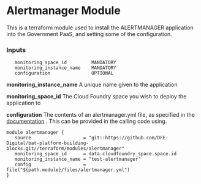 # Alertmanager  Module
This is a terraform module used to install the ALERTMANAGER application into the Government PaaS, and setting some of the configuration.

### Inputs
```
   monitoring_space_id         MANDATORY
   monitoring_instance_name    MANDATORY
   configuration               OPTIONAL
```

**monitoring_instance_name** A unique name given to the application

**monitoring_space_id** The Cloud Foundry space you wish to deploy the application to

**configuration**  The contents of an alertmanager.yml file, as specified in the [documentation](https://prometheus.io/docs/alerting/latest/configuration/) .
This can be provided in the calling code using.

```
module alertmanager {
   source                   = "git::https://github.com/DFE-Digital/bat-platform-building-blocks.git//terraform/modules/alertmanager"
   monitoring_space_id      = data.cloudfoundry_space.space.id
   monitoring_instance_name = "test-alertmanager"
   config                   = file("${path.module}/files/alertmanager.yml")
}
```

